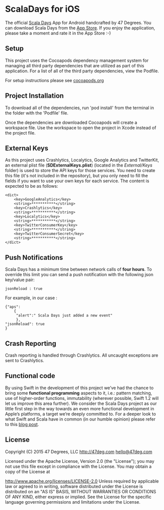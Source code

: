 # ScalaDays for iOS
The official [Scala Days](http://www.scaladays.org) App for Android handcrafted by 47 Degrees. You can download Scala Days from the [App Store](https://itunes.apple.com/us/app/scaladays/id883566471?mt=8 ). If you enjoy the application, please take a moment and rate it in the App Store  :-)

## Setup

This project uses the Cocoapods dependency management system for managing all third party dependencies that are utilized as part of this application. For a list of all of the third party dependencies, view the Podfile.

For setup instructions please see  [cocoapods.org](http://cocoapods.org/)

## Project Installation

To download all of the dependencies, run 'pod install' from the terminal in the folder with the 'Podfile' file.

Once the dependencies are downloaded Cocoapods will create a workspace file. Use the workspace to open the project in Xcode instead of the project file.

## External Keys

As this project uses Crashlytics, Localytics, Google Analytics and TwitterKit, an external plist file (**SDExternalKeys.plist**) (located in the *External/Keys* folder) is used to store the API keys for those services. You need to create this file (it's not included in the repository), but you only need to fill the fields if you want to use your own keys for each service. The content is expected to be as follows:

	<dict>
		<key>GoogleAnalytics</key>
		<string>***********</string>
		<key>Crashlytics</key>
		<string>***********</string>
		<key>Localytics</key>
		<string>***********</string>
		<key>TwitterConsumerKey</key>
		<string>***********</string>
		<key>TwitterConsumerSecret</key>
		<string>***********</string>
	</dict>

## Push Notifications

Scala Days has a minimum time between network calls of **four hours**. To override this limit you can send a push notification with the following json key/value pair: 

	jsonReload : true
	
For example, in our case :	

	{"aps":
		{
		 "alert":" Scala Days just added a new event"
		 },
	"jsonReload": true
	}

## Crash Reporting

Crash reporting is handled through Crashlytics. All uncaught exceptions are sent to Crashlytics.

## Functional code

By using Swift in the development of this project we’ve had the chance to bring some **functional programming** aspects to it, i.e.: pattern matching, use of higher-order functions, immutability (wherever possible, Swift 1.2 will let us improve this area further). We consider the Scala Days project as our little first step in the way towards an even more functional development in Apple’s platforms, a target we’re deeply committed to. For a deeper look to what Swift and Scala have in common (in our humble opinion) please refer to this [blog post](http://www.47deg.com/blog/swift-scala).

## License
Copyright (C) 2015 47 Degrees, LLC http://47deg.com hello@47deg.com

Licensed under the Apache License, Version 2.0 (the "License"); you may not use this file except in compliance with the License. You may obtain a copy of the License at

http://www.apache.org/licenses/LICENSE-2.0 Unless required by applicable law or agreed to in writing, software distributed under the License is distributed on an "AS IS" BASIS, WITHOUT WARRANTIES OR CONDITIONS OF ANY KIND, either express or implied. See the License for the specific language governing permissions and limitations under the License.
